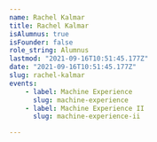 ```yaml
---
name: Rachel Kalmar
title: Rachel Kalmar
isAlumnus: true
isFounder: false
role_string: Alumnus
lastmod: "2021-09-16T10:51:45.177Z"
date: "2021-09-16T10:51:45.177Z"
slug: rachel-kalmar
events:
    - label: Machine Experience
      slug: machine-experience
    - label: Machine Experience II
      slug: machine-experience-ii

---
```

